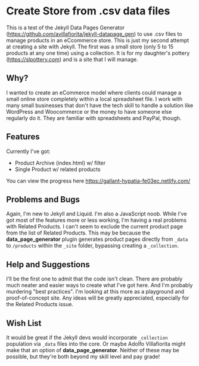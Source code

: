 # Create Store from .csv data files
This is a test of the Jekyll Data Pages Generator (https://github.com/avillafiorita/jekyll-datapage_gen) to use .csv files to manage products in an eCcommerce store. This is just my second attempt at creating a site with Jekyll. The first was a small store (only 5 to 15 products at any one time) using a collection. It is for my daughter's pottery (https://slpottery.com) and is a site that I will manage.

## Why?
I wanted to create an eCommerce model where clients could manage a small online store completely within a local spreadsheet file. I work with many small businesses that don't have the tech skill to handle a solution like WordPress and Woocommerce or the money to have someone else regularly do it. They are familiar with spreadsheets and PayPal, though.

## Features
Currently I've got:

+ Product Archive (index.html) w/ filter
+ Single Product w/ related products

You can view the progress here https://gallant-hypatia-fe03ec.netlify.com/

## Problems and Bugs
Again, I'm new to Jekyll and Liquid. I'm also a JavaScript noob. While I've got most of the features more or less working, I'm having a real problems with Related Products. I can't seem to exclude the current product page from the list of Related Products. This may be because the __data_page_generator__ plugin generates product pages directly from `_data` to `/products` within the `_site` folder, bypassing creating a `_collection`.

## Help and Suggestions
I'll be the first one to admit that the code isn't clean. There are probably much neater and easier ways to create what I've got here. And I'm probably murdering "best practices". I'm looking at this more as a playground and proof-of-concept site. Any ideas will be greatly appreciated, especially for the Related Products issue.

## Wish List
It would be great if the Jekyll devs would incorporate `_collection` population via `_data` files into the core. Or maybe Adolfo Villafiorita might make that an option of __data_page_generator__. Neither of these may be possible, but they're both beyond my skill level and pay grade!


